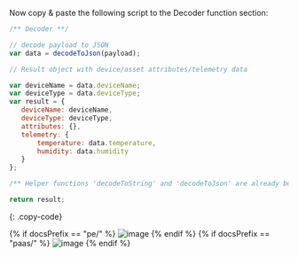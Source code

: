 Now copy & paste the following script to the Decoder function section:

```javascript
/** Decoder **/

// decode payload to JSON
var data = decodeToJson(payload);

// Result object with device/asset attributes/telemetry data

var deviceName = data.deviceName;
var deviceType = data.deviceType;
var result = {
   deviceName: deviceName,
   deviceType: deviceType,
   attributes: {},
   telemetry: {
       temperature: data.temperature,
       humidity: data.humidity
   }
};

/** Helper functions 'decodeToString' and 'decodeToJson' are already built-in **/

return result;
``` 
{: .copy-code}

{% if docsPrefix == "pe/" %}
![image](https://img.thingsboard.io/user-guide/integrations/coap/coap-uplink-converter-json-tbel-pe.png)
{% endif %}
{% if docsPrefix == "paas/" %}
![image](https://img.thingsboard.io/user-guide/integrations/coap/coap-uplink-converter-json-tbel-paas.png)
{% endif %}
